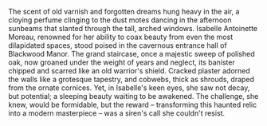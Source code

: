 The scent of old varnish and forgotten dreams hung heavy in the air, a cloying perfume clinging to the dust motes dancing in the afternoon sunbeams that slanted through the tall, arched windows.  Isabelle Antoinette Moreau, renowned for her ability to coax beauty from even the most dilapidated spaces, stood poised in the cavernous entrance hall of Blackwood Manor.  The grand staircase, once a majestic sweep of polished oak, now groaned under the weight of years and neglect, its banister chipped and scarred like an old warrior's shield.  Cracked plaster adorned the walls like a grotesque tapestry, and cobwebs, thick as shrouds, draped from the ornate cornices.  Yet, in Isabelle's keen eyes, she saw not decay, but potential; a sleeping beauty waiting to be awakened.  The challenge, she knew, would be formidable, but the reward – transforming this haunted relic into a modern masterpiece – was a siren's call she couldn't resist.
